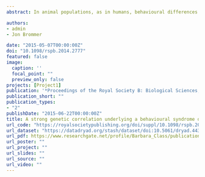 ```yaml
---
abstract: In animal populations, as in humans, behavioural differences between individuals that are consistent over time and across contexts are considered to reflect personality, and suites of correlated behaviours expressed by individuals are known as behavioural syndromes. Lifelong stability of behavioural syndromes is often assumed, either implicitly or explicitly. Here, we use a quantitative genetic approach to study the developmental stability of a behavioural syndrome in a wild population of blue tits. We find that a behavioural syndrome formed by a strong genetic correlation of two personality traits in nestlings disappears in adults, and we demonstrate that genotype-age interaction is the likely mechanism underlying this change during development. A behavioural syndrome may hence change during organismal development, even when personality traits seem to be strongly physiologically or functionally linked in one age group. We outline how such developmental plasticity has important ramifications for understanding the mechanistic basis as well as the evolutionary consequences of behavioural syndromes.

authors:
- admin
- Jon Brommer

date: "2015-05-07T00:00:00Z"
doi: "10.1098/rspb.2014.2777"
featured: false
image:
  caption: ''
  focal_point: ""
  preview_only: false
projects: [Project1]
publication: '*Proceedings of the Royal Society B: Biological Sciences, 282*(1809) 20142777'
publication_short: ""
publication_types:
- "2"
publishDate: "2015-06-22T00:00:00Z"
title: A strong genetic correlation underlying a behavioural syndrome disappears during development because of genotype-age interactions
url_code: "https://royalsocietypublishing.org/doi/suppl/10.1098/rspb.2014.2777"
url_dataset: "https://datadryad.org/stash/dataset/doi:10.5061/dryad.443g2"
url_pdf: https://www.researchgate.net/profile/Barbara_Class/publication/277780757_A_strong_genetic_correlation_underlying_a_behavioural_syndrome_disappears_during_development_because_of_genotype-age_interactions/links/5600f63508ae07629e52b408/A-strong-genetic-correlation-underlying-a-behavioural-syndrome-disappears-during-development-because-of-genotype-age-interactions.pdf
url_poster: ""
url_project: ""
url_slides: ""
url_source: ""
url_video: ""
---
```


